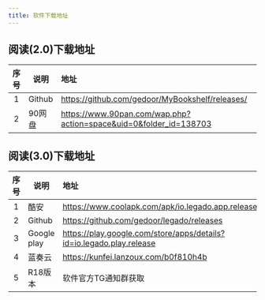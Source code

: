```yaml
---
title: 软件下载地址
---
```




## 阅读(2.0)下载地址

|          序号          | 说明                    | 地址                                                         |
| :--------------------: | ----------------------- | :----------------------------------------------------------- |
|           1            | Github                  | https://github.com/gedoor/MyBookshelf/releases/              |
|           2            | 90网盘                  | https://www.90pan.com/wap.php?action=space&uid=0&folder_id=138703 |



## 阅读(3.0)下载地址 

| 序号 | 说明        | 地址                                                |
| :--: | ----------- | :----------------------------------------------------------- |
|  1   | 酷安        | https://www.coolapk.com/apk/io.legado.app.release            |
|  2   | Github      | https://github.com/gedoor/legado/releases                    |
|  3   | Google play | https://play.google.com/store/apps/details?id=io.legado.play.release |
|  4   | 蓝奏云      | https://kunfei.lanzoux.com/b0f810h4b                         |
|  5   | R18版本     | 软件官方TG通知群获取                                         |

